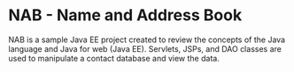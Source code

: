 # NAB - Name and Address Book

NAB is a sample Java EE project created to review the concepts of the Java language and Java for web (Java EE). 
Servlets, JSPs, and DAO classes are used to manipulate a contact database and view the data.
